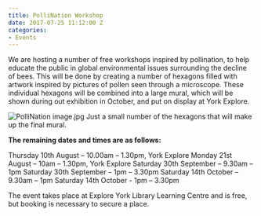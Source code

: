 ```yaml
---
title: PolliNation Workshop
date: 2017-07-25 11:12:00 Z
categories:
- Events
---
```


We are hosting a number of free workshops inspired by pollination, to help educate the public in global environmental issues surrounding the decline of bees. 
This will be done by creating a number of hexagons filled with artwork inspired by pictures of pollen seen through a microscope. These individual hexagons will be combined into a large mural, which will be shown during out exhibition in October, and put on display at York Explore. 

![PolliNation image.jpg](/uploads/PolliNation%20image.jpg)
Just a small number of the hexagons that will make up the final mural. 

**The remaining dates and times are as follows:**  

Thursday 10th August – 10.00am – 1.30pm, York Explore 
Monday 21st August – 10am – 1.30pm, York Explore 
Saturday 30th September – 9.30am – 1pm 
Saturday 30th September – 1pm – 3.30pm 
Saturday 14th October – 9.30am – 1pm 
Saturday 14th October - 1pm – 3.30pm 

The event takes place at Explore York Library Learning Centre and is free, but booking is necessary to secure a place. 
